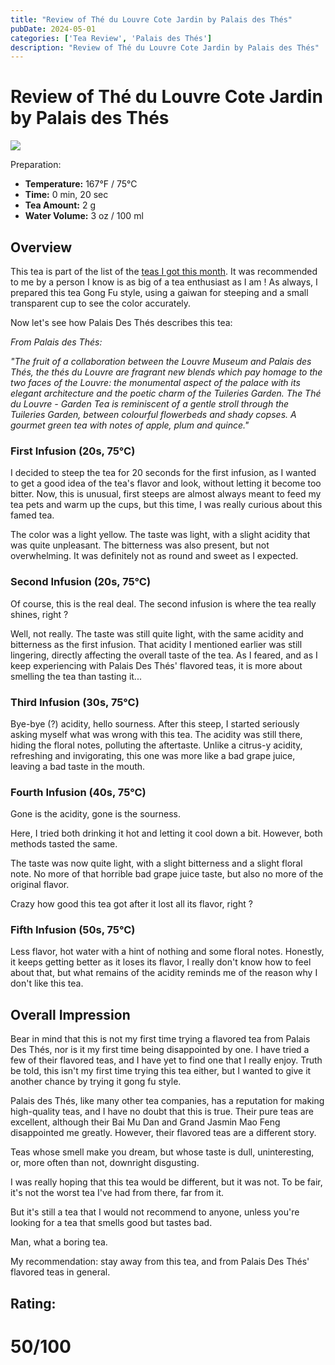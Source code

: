 ```yaml
---
title: "Review of Thé du Louvre Cote Jardin by Palais des Thés"
pubDate: 2024-05-01
categories: ['Tea Review', 'Palais des Thés']
description: "Review of Thé du Louvre Cote Jardin by Palais des Thés"
---
```


# Review of Thé du Louvre Cote Jardin by Palais des Thés

![](teaset_thedulouvre.png)

Preparation:

- **Temperature:** 167°F / 75°C
- **Time:** 0 min, 20 sec
- **Tea Amount:** 2 g
- **Water Volume:** 3 oz / 100 ml


## Overview

This tea is part of the list of the [teas I got this month](https://skoomaden.me/posts/teas-arriving-in-may/).
It was recommended to me by a person I know is as big of a tea enthusiast as I am !
As always, I prepared this tea Gong Fu style, using a gaiwan for steeping and a small transparent cup to see the color accurately.

Now let's see how Palais Des Thés describes this tea:

*From Palais des Thés:*

_"The fruit of a collaboration between the Louvre Museum and Palais des Thés, the thés du Louvre are fragrant new blends which pay homage to the two faces of the Louvre: the monumental aspect of the palace with its elegant architecture and the poetic charm of the Tuileries Garden._
_The Thé du Louvre - Garden Tea is reminiscent of a gentle stroll through the Tuileries Garden, between colourful flowerbeds and shady copses. A gourmet green tea with notes of apple, plum and quince."_

### First Infusion (20s, 75°C)

I decided to steep the tea for 20 seconds for the first infusion, as I wanted to get a good idea of the tea's flavor and look, without letting it become too bitter.
Now, this is unusual, first steeps are almost always meant to feed my tea pets and warm up the cups, but this time, I was really curious about this famed tea.

The color was a light yellow. The taste was light, with a slight acidity that was quite unpleasant. The bitterness was also present, but not overwhelming.
It was definitely not as round and sweet as I expected.

### Second Infusion (20s, 75°C)

Of course, this is the real deal. The second infusion is where the tea really shines, right ?

Well, not really. The taste was still quite light, with the same acidity and bitterness as the first infusion.
That acidity I mentioned earlier was still lingering, directly affecting the overall taste of the tea.
As I feared, and as I keep experiencing with Palais Des Thés' flavored teas, it is more about smelling the tea than tasting it...

### Third Infusion (30s, 75°C)

Bye-bye (?) acidity, hello sourness.
After this steep, I  started seriously asking myself what was wrong with this tea. The acidity was still there, hiding the floral notes, polluting the aftertaste.
Unlike a citrus-y acidity, refreshing and invigorating, this one was more like a bad grape juice, leaving a bad taste in the mouth.

### Fourth Infusion (40s, 75°C)

Gone is the acidity, gone is the sourness.

Here, I tried both drinking it hot and letting it cool down a bit.
However, both methods tasted the same.

The taste was now quite light, with a slight bitterness and a slight floral note.
No more of that horrible bad grape juice taste, but also no more of the original flavor.

Crazy how good this tea got after it lost all its flavor, right ?

### Fifth Infusion (50s, 75°C)

Less flavor, hot water with a hint of nothing and some floral notes.
Honestly, it keeps getting better as it loses its flavor, I really don't know how to feel about that, but what remains of the acidity reminds me of the reason why I don't like this tea.

## Overall Impression 

Bear in mind that this is not my first time trying a flavored tea from Palais Des Thés, nor is it my first time being disappointed by one.
I have tried a few of their flavored teas, and I have yet to find one that I really enjoy.
Truth be told, this isn't my first time trying this tea either, but I wanted to give it another chance by trying it gong fu style.

Palais des Thés, like many other tea companies, has a reputation for making high-quality teas, and I have no doubt that this is true.
Their pure teas are excellent, although their Bai Mu Dan and Grand Jasmin Mao Feng disappointed me greatly.
However, their flavored teas are a different story.

Teas whose smell make you dream, but whose taste is dull, uninteresting, or, more often than not, downright disgusting.

I was really hoping that this tea would be different, but it was not.
To be fair, it's not the worst tea I've had from there, far from it.

But it's still a tea that I would not recommend to anyone, unless you're looking for a tea that smells good but tastes bad.

Man, what a boring tea.

My recommendation: stay away from this tea, and from Palais Des Thés' flavored teas in general.

## Rating:
# 50/100